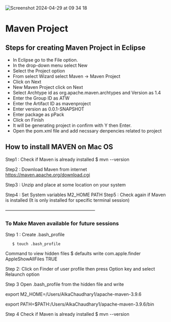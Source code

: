 
![Screenshot 2024-04-29 at 09 34 18](https://github.com/AlkaChaudhary/MavenPageObjectModel/assets/87438786/b131fad8-75d2-48d2-8d0c-dedb50cddcc7)

# Maven Project

## Steps for creating Maven Project in Eclipse
- In Eclipse go to the File option.
- In the drop-down menu select New
- Select the Project option
- From select Wizard select Maven -> Maven Project
- Click on Next
- New Maven Project click on Next
- Select Archtype id as org.apache.maven.archtypes and Version as 1.4
- Enter the Group ID as ATW
- Enter the Artifact ID as mavenproject
- Enter version as 0.0.1-SNAPSHOT
- Enter package as pPack
- Click on Finish
- It will be generating project in confirm with Y then Enter.
- Open the pom.xml file and add necssary denpencies related to project

## How to install MAVEN on Mac OS
Step1 : Check if Maven is already installed
              $ mvn --version

Step2 : Download Maven from internet
             https://maven.apache.org/download.cgi

Step3 : Unzip and place at some location on your system

Step4 : Set System variables
    M2_HOME
    PATH
Step5 : Check again if Maven is installed (It is only installed for specific terminal session)

————————————————————
### To Make Maven available for future sessions

Step 1 : Create .bash_profile
       
       $ touch .bash_profile

Command to view hidden files
$ defaults write com.apple.finder AppleShowAllFiles TRUE

Step 2: Click on Finder of user profile then press Option key and select Relaunch option

Step 3 Open .bash_profile from the hidden file and write

export M2_HOME=/Users/AlkaChaudhary1/apache-maven-3.9.6

export PATH=$PATH:/Users/AlkaChaudhary1/apache-maven-3.9.6/bin

Step 4 Check if Maven is already installed
       $ mvn --version





